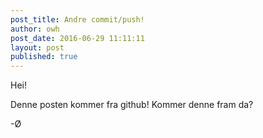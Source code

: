 ```yaml
---
post_title: Andre commit/push!
author: owh
post_date: 2016-06-29 11:11:11
layout: post
published: true
---
```

Hei!

Denne posten kommer fra github! Kommer denne fram da?

-Ø
